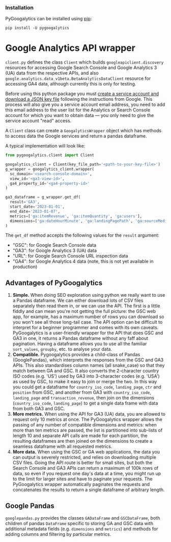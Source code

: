 ### Installation

PyGoogalytics can be installed using [pip](https://pypi.org/project/pygoogalytics/):
```shell
pip install -U pygoogalytics
```

# Google Analytics API wrapper

`client.py` defines the class `Client` which builds `googleapiclient.discovery` resources for accessing 
Google Search Console and Google Analytics 3 (UA) data from the respective APIs, 
and also `google.analytics.data_v1beta.BetaAnalyticsDataClient` resource for accessing GA4 data, although 
currently this is only for testing.

Before using this python package you must [create a service account and download a JSON key file](https://developers.google.com/analytics/devguides/reporting/core/v4/quickstart/service-py#1_enable_the_api)
following the instructions from Google. This process will also give you a service account email address,
you need to add this email address to the user list for the Analytics or Search Console account for which you 
want to obtain data — you only need to give the service account "read" access. 

A `Client` class can create a `GoogalyticsWrapper` object which has methods to access data 
the Google services and return a pandas dataframe. 

A typical implementation will look like:
```python
from pygoogalytics.client import Client

googalytics_client = Client(key_file_path='<path-to-your-key-file>')
g_wrapper = googalytics_client.wrapper(
  sc_domain='<search-console-domain>', 
  view_id='<ga3-view-id>', 
  ga4_property_id='<ga4-property-id>'
)

ga3_dataframe = g_wrapper.get_df(
  result='GA3', 
  start_date='2023-01-01', 
  end_date='2023-01-07', 
  metrics=['ga:itemRevenue', 'ga:itemQuantity', 'ga:users'],
  dimensions=['ga:dateHourMinute', 'ga:landingPagePath', 'ga:sourceMedium', 'ga:countryIsoCode']
)
```

The `get_df` method accepts the following values for the `result` argument:
- "GSC": for Google Search Console data
- "GA3": for Google Analytics 3 (UA) data
- "URL": for Google Search Console URL inspection data
- "GA4": for Google Analytics 4 data (note, this is not yet available in production)


## Advantages of PyGoogalytics

1. **Simple.** When doing SEO exploration using python we really want to use a Pandas dataframe. We can either 
download lots of CSV files separately then read them in, or we can use the API. The first is a little fiddly and can
mean you're not getting the full picture: the GSC web app, for example, has a maximum number of rows you can download
so you won't see all those long-tail case. The API option can be difficult to interpret for a beginner programmer and 
comes with its own caveats. PyGoogalytics is a user-friendly wrapper for the API that does GSC and GA3 in one, 
it returns a Pandas dataframe without any faff about pagination. Having a dataframe allows you to use all the familiar 
`sort_values`, `groupby`, etc. to analyse your data.
2. **Compatible.** Pygoogalytics provides a child-class of Pandas (GooglePandas), which interprets the responses from
the GSC and GA3 APIs. This also standardises column names (all snake_case) so that they match between GA and GSC. It
also converts the 2-character country ISO codes (e.g. 'US') used by GA3 into 3-character codes (e.g. 'USA') as used by GSC,
to make it easy to join or merge the two. In this way you could get a dataframe for `country_iso_code`, `landing_page`,
`ctr` and `position` from GSC, and another from GA3 with `country_iso_code`, `landing_page` and `transaction_revenue`,
then join on the dimensions (`country_iso_code`, `landing_page`) to get a single data frame with data from both GA3 and GSC.
3. **More metrics.** When using the API for GA3 (UA) data, you are allowed to request only 10 metrics at once. 
The PyGoogalytics wrapper allows the passing of any number of compatible dimensions and metrics:
when more than ten metrics are passed, the list is partitioned into sub-lists of length 10
and separate API calls are made for each partition, the resulting dataframes are then joined 
on the dimensions to create a seamless dataframe with all requested metrics.
4. **More data.** When using the GSC or GA web applications, the data you can output is severely restricted, and
relies on downloading multiple CSV files. Going the API route is better for small sites, but both the Search Console 
and GA3 APIs can return a maximum of 100k rows of data, so even if you request one day's data at a time, you might 
run up to the limit for larger sites and have to paginate your requests. The PyGoogalytics wrapper automatically 
paginates the requests and concatenates the results to return a single dataframe of arbitrary length. 

## Google Pandas

`googlepandas.py` provides the classes `GADataFrame` and `GSCDataFrame`, 
both children of pandas `DataFrame` specific to storing 
GA and GSC data with additional metadata fields 
(e.g. `dimensions` and `metrics`) and methods for adding columns 
and filtering by particular metrics.
